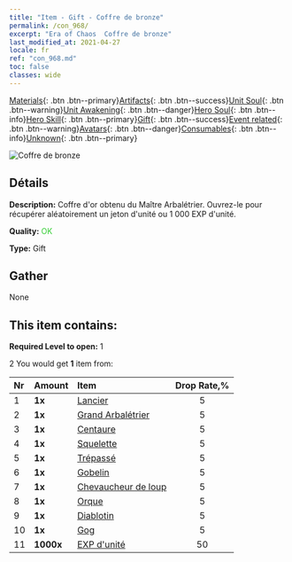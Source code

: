 ```yaml
---
title: "Item - Gift - Coffre de bronze"
permalink: /con_968/
excerpt: "Era of Chaos  Coffre de bronze"
last_modified_at: 2021-04-27
locale: fr
ref: "con_968.md"
toc: false
classes: wide
---
```

 [Materials](/ItemsFR/){: .btn .btn--primary}[Artifacts](/ItemsFR/Artifacts/){: .btn .btn--success}[Unit Soul](/ItemsFR/UnitSoul/){: .btn .btn--warning}[Unit Awakening](/ItemsFR/UnitAwakening/){: .btn .btn--danger}[Hero Soul](/ItemsFR/HeroSoul/){: .btn .btn--info}[Hero Skill](/ItemsFR/HeroSkill/){: .btn .btn--primary}[Gift](/ItemsFR/Gift/){: .btn .btn--success}[Event related](/ItemsFR/Events/){: .btn .btn--warning}[Avatars](/ItemsFR/Avatars/){: .btn .btn--danger}[Consumables](/ItemsFR/Consumables/){: .btn .btn--info}[Unknown](/ItemsFR/Unknown/){: .btn .btn--primary}

 ![Coffre de bronze](/images/t/i_50001.png)

## Détails
 **Description:** Coffre d'or obtenu du Maître Arbalétrier. Ouvrez-le pour récupérer aléatoirement un jeton d'unité ou 1 000 EXP d'unité.

 **Quality:** <span style="color: #32CD32">OK</span>

 **Type:** Gift

## Gather

  None

## This item contains:

 **Required Level to open:** 1

 2 You would get **1** item  from:

  | Nr | Amount |     Item    | Drop Rate,% |
  |:---|:-------|:------------|:---------:|
  | 1 |  **1x** | [Lancier](/ItemsFR/unt_190/) | 5 | 
  | 2 |  **1x** | [Grand Arbalétrier](/ItemsFR/unt_191/) | 5 | 
  | 3 |  **1x** | [Centaure](/ItemsFR/unt_199/) | 5 | 
  | 4 |  **1x** | [Squelette](/ItemsFR/unt_208/) | 5 | 
  | 5 |  **1x** | [Trépassé](/ItemsFR/unt_209/) | 5 | 
  | 6 |  **1x** | [Gobelin](/ItemsFR/unt_217/) | 5 | 
  | 7 |  **1x** | [Chevaucheur de loup](/ItemsFR/unt_218/) | 5 | 
  | 8 |  **1x** | [Orque](/ItemsFR/unt_219/) | 5 | 
  | 9 |  **1x** | [Diablotin](/ItemsFR/unt_226/) | 5 | 
  | 10 |  **1x** | [Gog](/ItemsFR/unt_227/) | 5 | 
  | 11 |  **1000x** | [EXP d'unité](/ItemsFR/con_902/) | 50 | 
